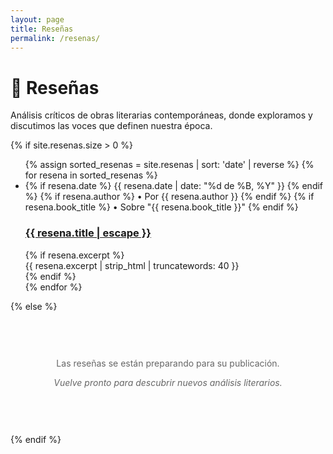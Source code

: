 ```yaml
---
layout: page
title: Reseñas
permalink: /resenas/
---
```


<div class="category-header">
  <h1>📝 Reseñas</h1>
  <p class="category-description">
    Análisis críticos de obras literarias contemporáneas, 
    donde exploramos y discutimos las voces que definen nuestra época.
  </p>
</div>

{% if site.resenas.size > 0 %}
  <ul class="post-list">
    {% assign sorted_resenas = site.resenas | sort: 'date' | reverse %}
    {% for resena in sorted_resenas %}
      <li class="post-item">
        <div class="post-meta">
          {% if resena.date %}
            <time datetime="{{ resena.date | date_to_xmlschema }}">
              {{ resena.date | date: "%d de %B, %Y" }}
            </time>
          {% endif %}
          {% if resena.author %}
            • Por {{ resena.author }}
          {% endif %}
          {% if resena.book_title %}
            • Sobre "{{ resena.book_title }}"
          {% endif %}
        </div>
        <h3 class="post-title">
          <a href="{{ resena.url | relative_url }}">{{ resena.title | escape }}</a>
        </h3>
        {% if resena.excerpt %}
          <div class="post-excerpt">
            {{ resena.excerpt | strip_html | truncatewords: 40 }}
          </div>
        {% endif %}
      </li>
    {% endfor %}
  </ul>
{% else %}
  <div style="text-align: center; padding: 60px 20px; color: #666;">
    <p>Las reseñas se están preparando para su publicación.</p>
    <p><em>Vuelve pronto para descubrir nuevos análisis literarios.</em></p>
  </div>
{% endif %}
